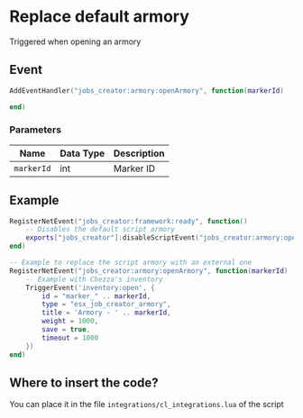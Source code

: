 # Replace default armory

Triggered when opening an armory

## Event
``` lua
AddEventHandler("jobs_creator:armory:openArmory", function(markerId)

end)
```

### Parameters

| Name              | Data Type | Description                       |
| -                 | -         | -                                 |
| `markerId`            | int       | Marker ID  |

## Example
``` lua
RegisterNetEvent("jobs_creator:framework:ready", function() 
    -- Disables the default script armory
    exports["jobs_creator"]:disableScriptEvent("jobs_creator:armory:openArmory")
end)

-- Example to replace the script armory with an external one
RegisterNetEvent("jobs_creator:armory:openArmory", function(markerId)
    -- Example with Chezza's inventory
    TriggerEvent('inventory:open', {
        id = "marker_" .. markerId,
        type = "esx_job_creator_armory",
        title = 'Armory - ' .. markerId,
        weight = 1000,
        save = true,
        timeout = 1000
    })
end)
```

## Where to insert the code?
You can place it in the file `integrations/cl_integrations.lua` of the script